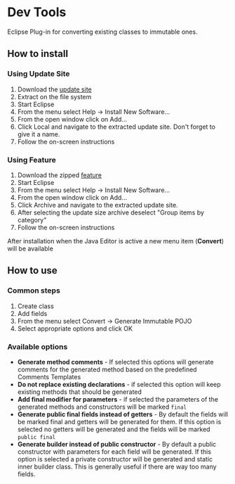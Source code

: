 # Dev Tools
Eclipse Plug-in for converting existing classes to immutable ones.

## How to install

### Using Update Site
1. Download the [update site](https://github.com/nenko-tabakov/dev-tools/releases/download/InitialRelease/devtools-update.zip)
2. Extract on the file system
3. Start Eclipse
4. From the menu select Help -> Install New Software...
5. From the open window click on Add...
6. Click Local and navigate to the extracted update site. Don't forget to give it a name.
7. Follow the on-screen instructions

### Using Feature
1. Download the zipped [feature](https://github.com/nenko-tabakov/dev-tools/releases/download/InitialRelease/devtools-feature.zip)
2. Start Eclipse
3. From the menu select Help -> Install New Software...
4. From the open window click on Add...
5. Click Archive and navigate to the extracted update site.
6. After selecting the update size archive deselect "Group items by category"
7. Follow the on-screen instructions
 
After installation when the Java Editor is active a new menu item (**Convert**) will be available

## How to use

### Common steps
1. Create class
2. Add fields
3. From the menu select Convert -> Generate Immutable POJO
4. Select appropriate options and click OK

### Available options
 - **Generate method comments** - If selected this options will generate comments for the generated method based on the predefined Comments Templates
 - **Do not replace existing declarations** - if selected this option will keep existing methods that should be generated
 - **Add final modifier for parameters** - if selected the parameters of the generated methods and constructors will be marked `final`
 - **Generate public final fields instead of getters** - By default the fields will be marked final and getters will be generated for them. If this option is selected no getters will be generated and the fields will be marked `public final`
 - **Generate builder instead of public constructor** - By default a public constructor with parameters for each field will be generated. If this option is selected a private constructor will be generated and static inner builder class. This is generally useful if there are way too many fields.
